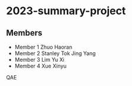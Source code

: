 # 2023-summary-project

## Members

- Member 1 Zhuo Haoran
- Member 2 Stanley Tok Jing Yang
- Member 3 Lim Yu Xi
- Member 4 Xue Xinyu

<Description of your project>
QAE